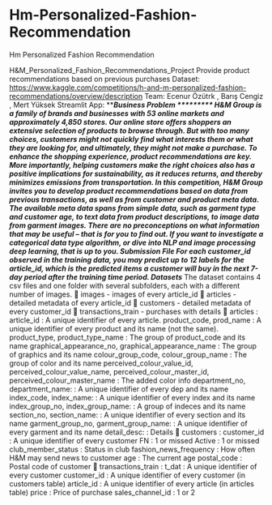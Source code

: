 # Hm-Personalized-Fashion-Recommendation
Hm Personalized Fashion Recommendation

H&M_Personalized_Fashion_Recommendations_Project
Provide product recommendations based on previous purchases
Dataset: https://www.kaggle.com/competitions/h-and-m-personalized-fashion-recommendations/overview/description
Team: Ecenur Özütrk , Barış Cengiz , Mert Yüksek
Streamlit App:
*******Business Problem *********
H&M Group is a family of brands and businesses with 53 online markets and approximately 4,850 stores.
Our online store offers shoppers an extensive selection of products to browse through.
But with too many choices, customers might not quickly find what interests them or what they are looking for, and ultimately,
they might not make a purchase. To enhance the shopping experience, product recommendations are key.
More importantly, helping customers make the right choices also has a positive implications for sustainability, as it reduces returns,
and thereby minimizes emissions from transportation.
In this competition, H&M Group invites you to develop product recommendations based on data from previous transactions,
as well as from customer and product meta data. The available meta data spans from simple data, such as garment type and customer age,
to text data from product descriptions, to image data from garment images.
There are no preconceptions on what information that may be useful – that is for you to find out. If you want to investigate
a categorical data type algorithm, or dive into NLP and image processing deep learning, that is up to you.
Submission File
For each customer_id observed in the training data, you may predict up to 12 labels for the article_id, which is the predicted items
a customer will buy in the next 7-day period after the training time period.
Datasets*****
The dataset contains 4 csv files and one folder with several subfolders, each with a different number of images.
📸 images - images of every article_id
🙋 articles - detailed metadata of every article_id
👔 customers - detailed metadata of every customer_id
🧾 transactions_train - purchases with details
🙋 articles :
article_id : A unique identifier of every article.
product_code, prod_name : A unique identifier of every product and its name (not the same).
product_type, product_type_name : The group of product_code and its name
graphical_appearance_no, graphical_appearance_name : The group of graphics and its name
colour_group_code, colour_group_name : The group of color and its name
perceived_colour_value_id, perceived_colour_value_name, perceived_colour_master_id, perceived_colour_master_name : The added color info
department_no, department_name: : A unique identifier of every dep and its name
index_code, index_name: : A unique identifier of every index and its name
index_group_no, index_group_name: : A group of indeces and its name
section_no, section_name: : A unique identifier of every section and its name
garment_group_no, garment_group_name: : A unique identifier of every garment and its name
detail_desc: : Details
👔 customers :
customer_id : A unique identifier of every customer
FN : 1 or missed
Active : 1 or missed
club_member_status : Status in club
fashion_news_frequency : How often H&M may send news to customer
age : The current age
postal_code : Postal code of customer
🧾 transactions_train :
t_dat : A unique identifier of every customer
customer_id : A unique identifier of every customer (in customers table)
article_id : A unique identifier of every article (in articles table)
price : Price of purchase
sales_channel_id : 1 or 2
